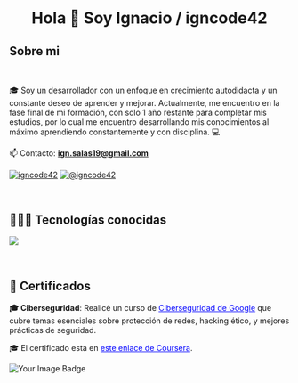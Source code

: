 <h1 align="center">Hola 👋  Soy Ignacio / igncode42 </h1>
<h2>Sobre mi</h2>
<br>

<!--Intro start-->
<p align="left">
🎓 Soy un desarrollador con un enfoque en crecimiento autodidacta y un constante deseo de aprender y mejorar. Actualmente, me encuentro en la fase final de mi formación, con solo 1 año restante para completar mis estudios, por lo cual me encuentro desarrollando mis conocimientos al máximo aprendiendo constantemente y con disciplina. 💻



📫 Contacto: **ign.salas19@gmail.com**
<!--Intro end-->
  <p align="left">
<a href="https://www.linkedin.com/in/ignacio-salas-09759a2a5/" target="blank"><img align="center" src="https://img.shields.io/badge/LinkedIn-0077B5?style=for-the-badge&logo=linkedin&logoColor=white" alt="igncode42"/></a>
<a href = "mailto:ign.salas19@gmail.com" target="blank"><img align="center" src="https://img.shields.io/badge/Gmail-D14836?style=for-the-badge&logo=gmail&logoColor=white" alt="@igncode42"  /></a>
  </p>
  </p>
<br>

<h2 >👨🏻‍💻 Tecnologías conocidas</h2>
<!--tech stack icons-->
<p align="left">
  <a href="https://skillicons.dev">
    <img src="https://skillicons.dev/icons?i=py,html,css,js,nodejs,mysql,git,github,vscode,linux,ps&perline=12" />
  </a>
</p>
<br>
<!-------------------------->

<h2>📜 Certificados</h2>
<p><strong>🎓 Ciberseguridad</strong>: Realicé un curso de <a href="https://www.coursera.org/professional-certificates/google-cybersecurity" target="_blank" style="color: blue;">Ciberseguridad de Google</a> que cubre temas esenciales sobre protección de redes, hacking ético, y mejores prácticas de seguridad.</p>
<p>🎓 El certificado esta en <a href="https://coursera.org/share/cb513a408ab501236d7737f92ad61f1b" target="_blank" style="color: blue;">este enlace de Coursera</a>.</p>

<img src="https://tryhackme-badges.s3.amazonaws.com/igncode42.png" alt="Your Image Badge" />




